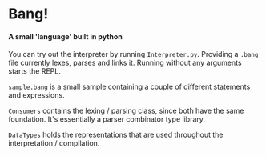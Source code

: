 # Bang!
#### A small 'language' built in python

You can try out the interpreter by running `Interpreter.py`. Providing a `.bang` file currently lexes, parses and links it.
Running without any arguments starts the REPL.

`sample.bang` is a small sample containing a couple of different statements and expressions.

`Consumers` contains the lexing / parsing class, since both have the same foundation.
It's essentially a parser combinator type library.

`DataTypes` holds the representations that are used throughout the interpretation / compilation.

